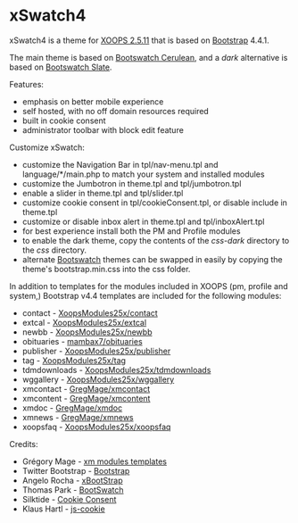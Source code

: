 xSwatch4
=======

xSwatch4 is a theme for [XOOPS 2.5.11](https://xoops.org) that is based on [Bootstrap](https://getbootstrap.com) 4.4.1.

The main theme is based on [Bootswatch Cerulean](https://bootswatch.com/cerulean/), and a *dark* alternative is based on [Bootswatch Slate](https://bootswatch.com/slate/).

Features:

- emphasis on better mobile experience
- self hosted, with no off domain resources required
- built in cookie consent
- administrator toolbar with block edit feature

Customize xSwatch:

- customize the Navigation Bar in tpl/nav-menu.tpl and language/*/main.php to match your system and installed modules
- customize the Jumbotron in theme.tpl and tpl/jumbotron.tpl
- enable a slider in theme.tpl and tpl/slider.tpl
- customize cookie consent in tpl/cookieConsent.tpl, or disable include in theme.tpl
- customize or disable inbox alert in theme.tpl and tpl/inboxAlert.tpl
- for best experience install both the PM and Profile modules
- to enable the dark theme, copy the contents of the *css-dark* directory to the *css* directory.
- alternate [Bootswatch](https://bootswatch.com/) themes can be swapped in easily by copying the theme's bootstrap.min.css into the css folder.

In addition to templates for the modules included in XOOPS (pm, profile and system,) Bootstrap v4.4 templates are included for the following modules:

- contact - [XoopsModules25x/contact](https://github.com/XoopsModules25x/contact)
- extcal - [XoopsModules25x/extcal](https://github.com/XoopsModules25x/extcal)
- newbb - [XoopsModules25x/newbb](https://github.com/XoopsModules25x/newbb)
- obituaries - [mambax7/obituaries](https://github.com/mambax7/obituaries)
- publisher - [XoopsModules25x/publisher](https://github.com/XoopsModules25x/publisher)
- tag - [XoopsModules25x/tag](https://github.com/XoopsModules25x/tag)
- tdmdownloads - [XoopsModules25x/tdmdownloads](https://github.com/XoopsModules25x/tdmdownloads)
- wggallery - [XoopsModules25x/wggallery](https://github.com/XoopsModules25x/wggallery)
- xmcontact - [GregMage/xmcontact](https://github.com/GregMage/xmcontact)
- xmcontent - [GregMage/xmcontent](https://github.com/GregMage/xmcontent)
- xmdoc - [GregMage/xmdoc](https://github.com/GregMage/xmdoc)
- xmnews - [GregMage/xmnews](https://github.com/GregMage/xmnews)
- xoopsfaq - [XoopsModules25x/xoopsfaq](https://github.com/XoopsModules25x/xoopsfaq)


Credits:

- Grégory Mage - [xm modules templates](https://github.com/GregMage)
- Twitter Bootstrap - [Bootstrap](https://getbootstrap.com)
- Angelo Rocha - [xBootStrap](https://github.com/angelorocha/xbootstrap)
- Thomas Park - [BootSwatch](https://bootswatch.com/)
- Silktide - [Cookie Consent](https://silktide.com/tools/cookie-consent/)
- Klaus Hartl - [js-cookie](https://github.com/js-cookie/js-cookie)
